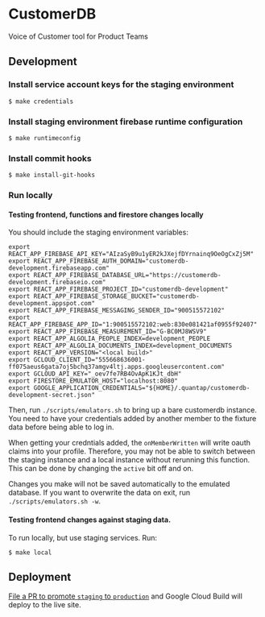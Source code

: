 # CustomerDB

Voice of Customer tool for Product Teams

## Development

### Install service account keys for the staging environment

```
$ make credentials
```

### Install staging environment firebase runtime configuration

```
$ make runtimeconfig
```

### Install commit hooks

```
$ make install-git-hooks
```

### Run locally

#### Testing frontend, functions and firestore changes locally

You should include the staging environment variables:

```
export REACT_APP_FIREBASE_API_KEY="AIzaSyB9u1yER2kJXejfDYrnainq9OeOgCxZj5M"
export REACT_APP_FIREBASE_AUTH_DOMAIN="customerdb-development.firebaseapp.com"
export REACT_APP_FIREBASE_DATABASE_URL="https://customerdb-development.firebaseio.com"
export REACT_APP_FIREBASE_PROJECT_ID="customerdb-development"
export REACT_APP_FIREBASE_STORAGE_BUCKET="customerdb-development.appspot.com"
export REACT_APP_FIREBASE_MESSAGING_SENDER_ID="900515572102"
export REACT_APP_FIREBASE_APP_ID="1:900515572102:web:830e081421af0955f92407"
export REACT_APP_FIREBASE_MEASUREMENT_ID="G-BC0MJ8WSV9"
export REACT_APP_ALGOLIA_PEOPLE_INDEX=development_PEOPLE
export REACT_APP_ALGOLIA_DOCUMENTS_INDEX=development_DOCUMENTS
export REACT_APP_VERSION="<local build>"
export GCLOUD_CLIENT_ID="555668636001-ff075aeus6gata7oj5bchq37amgv4ltj.apps.googleusercontent.com"
export GCLOUD_API_KEY="_oev7fe7RB4OvApK1KJt_dbH"
export FIRESTORE_EMULATOR_HOST="localhost:8080"
export GOOGLE_APPLICATION_CREDENTIALS="${HOME}/.quantap/customerdb-development-secret.json"
```

Then, run `./scripts/emulators.sh` to bring up a bare customerdb instance.
You need to have your credentials added by another member to the fixture data before being able to log in.

When getting your credntials added, the `onMemberWritten` will write oauth claims into your profile. Therefore, you may not be able to switch between the staging instance and a local instance without rerunning this function. This can be done by changing the `active` bit off and on.

Changes you make will not be saved automatically to the emulated database. If you want to overwrite the data on exit, run `./scripts/emulators.sh -w`.

#### Testing frontend changes against staging data.

To run locally, but use staging services. Run:

```
$ make local
```

## Deployment

[File a PR to promote `staging` to `production`](https://github.com/quantap/app.customerdb.com/compare/production...staging) and Google Cloud Build will deploy to the live site.
